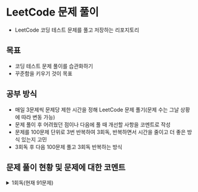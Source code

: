 # LeetCode 문제 풀이
- LeetCode 코딩 테스트 문제를 풀고 저장하는 리포지토리
## 목표
- 코딩 테스트 문제 풀이를 습관화하기
- 꾸준함을 키우기 것이 목표
## 공부 방식
- 매일 3문제씩 문제당 제한 시간을 정해 LeetCode 문제 풀기(문제 수는 그날 상황에 따라 변동 가능)
- 문제 풀이 후 어려웠던 점이나 다음에 풀 때 개선할 사항을 코멘트로 작성
- 문제를 100문제 단위로 3번 반복하여 3회독, 반복하면서 시간을 줄이고 더 좋은 방식 있는지 고민
- 3회독 후 다음 100문제 풀고 3회독 반복하는 방식

## 문제 풀이 현황 및 문제에 대한 코멘트
<details>
<summary>1회독(현재 91문제)</summary>
<br>

| 문제	                                                    | 난이도 | 걸린시간  | 제한시간	|     날짜     | 코멘트                                                                            |
|:-------------------------------------------------------| :---: |:-----:| :---: |:----------:|:-------------------------------------------------------------------------------|
| 1. Two Sum                                             | easy |  17   | 25 | 2023/07/04 |                                                                                |
| 9. Palindrome Number                                   | easy |  17   | 25 | 2023/07/04 |                                                                                |
| 13. Roman to Integer                                   | easy | 시간초과  | 25 | 2023/07/04 |                                                                                |
| 14. Longest Common Prefix                              | easy |  10   | 25 | 2023/07/04 |                                                                                |
| 20. Valid Parentheses                                  | easy |  11   | 25 | 2023/07/04 |                                                                                |
| 21. Merge Two Sorted Lists                             | easy | 시간초과  | 25 | 2023/07/04 |                                                                                |
| 26. Remove Duplicates from Sorted Array                | easy |  17   | 25 | 2023/07/05 |                                                                                |
| 27. Remove Element                                     | easy |   7   | 25 | 2023/07/05 |                                                                                |
| 28. Find the Index of the First Occurrence in a String | easy |  16   | 25 | 2023/07/05 |                                                                                |
| 35. Search Insert Position                             | easy |  13   | 25 | 2023/07/05 | 이분 탐색 다시 보기                                                                    |
| 58. Length of Last Word                                | easy |  16   | 25 | 2023/07/05 |                                                                                |
| 66. Plus One                                           | easy | 시간초과  | 25 | 2023/07/06 | 큰 숫자에서 틀림                                                                      |
| 67. Add Binary                                         | easy |  10   | 25 | 2023/07/06 |                                                                                |
| 69. Sqrt(x)                                            | easy | 시간초과  | 25 | 2023/07/06 | 큰 숫자에서 overflow                                                                |
| 70. Climbing Stairs                                    | easy |   5   | 25 | 2023/07/06 |                                                                                |
| 83. Remove Duplicates from Sorted List                 | easy |   8   | 25 | 2023/07/06 |                                                                                |
| 88. Merge Sorted Array                                 | easy |  10   | 25 | 2023/07/07 |                                                                                |
| 94. Binary Tree Inorder Traversal                      | easy |  12   | 25 | 2023/07/07 | 재귀가 아닌 반복으로 해보기                                                                |
| 100. Same Tree                                         | easy |  11   | 25 | 2023/07/07 |                                                                                |
| 101. Symmetric Tree                                    | easy |  10   | 25 | 2023/07/07 |                                                                                |
| 104. Maximum Depth of Binary Tree                      | easy |   4   | 25 | 2023/07/07 |                                                                                |
| 108. Convert Sorted Array to Binary Search Tree        | easy | 시간초과  | 25 | 2023/07/08 | 해결 방법도 안떠오름, divide and conquer                                                |
| 118. Pascal's Triangle                                 | easy |   4   | 25 | 2023/07/08 |                                                                                |
| 119. Pascal's Triangle II                              | easy |   4   | 25 | 2023/07/08 |                                                                                |
| 121. Best Time to Buy and Sell Stock                   | easy | 시간초과  | 25 | 2023/07/08 | 해결 방법도 안떠오름                                                                    |
| 136. Single Number                                     | easy |  12   | 25 | 2023/07/08 | xor로 풀어보기                                                                      |
| 163. Missing Ranges                                    | easy |  22   | 25 | 2023/07/09 | 코드가 너무 긴 거 같음                                                                  |
| 169. Majority Element                                  | easy |   8   | 25 | 2023/07/09 | hashmap 말고 다른거로 O(1)처리해보기                                                      |
| 170. Two Sum III - Data structure design               | easy |  14   | 25 | 2023/07/09 | 조금 더 좋은 방법이 있을 거 같음 arrayList 쓰는거보다                                            |
| 217. Contains Duplicate                                | easy |   8   | 25 | 2023/07/09 |                                                                                |
| 219. Contains Duplicate II                             | easy |  17   | 25 | 2023/07/09 |                                                                                |
| 228. Summary Ranges                                    | easy |  23   | 25 | 2023/07/10 |                                                                                |
| 243. Shortest Word Distance                            | easy |  13   | 25 | 2023/07/10 |                                                                                |
| 252. Meeting Rooms                                     | easy | 시간초과  | 25 | 2023/07/10 | 어떻게 풀지 감은 왔는데 시간 복잡도 때매 못함                                                     |
| 268. Missing Number                                    | easy |   9   | 25 | 2023/07/11 |                                                                                |
| 283. Move Zeroes                                       | easy |  17   | 25 | 2023/07/11 | 시간 줄이는 거 있는데 잘 모르겠음                                                            |
| 303.Range Sum Query - Immutable                        | easy |   4   | 25 | 2023/07/11 | 좀 더 시간 줄일 수 있음                                                                 |
| 346. Moving Average from Data Stream                   | easy | 시간초과  | 25 | 2023/07/11 | 문제 방법 다 생각했는데 시간 부족했음                                                          |
| 349. Intersection of Two Arrays                        | easy |   9   | 25 | 2023/07/12 |                                                                                |
| 350. Intersection of Two Arrays II                     | easy |   9   | 25 | 2023/07/12 | follow up 적용해서 해보기                                                             |
| 414. Third Maximum Number                              | easy |   9   | 25 | 2023/07/12 |                                                                                |
| 422. Valid Word Square                                 | easy | 시간초과  | 25 | 2023/07/12 | 문제 푸는 법은 알겠는게 손이 안써짐, 시간 다 지난 다음에 풀긴했는데 너무 어렵게 생각함                             |
| 448. Find All Numbers Disappeared in an Array          | easy |  13   | 25 | 2023/07/13 | 문제 자체는 쉬워서 풀었는데 folow up 생각하고 풀어보기                                             |
| 455. Assign Cookies                                    | easy |   9   | 25 | 2023/07/13 |                                                                                |
| 463. Island Perimeter                                  | easy |  20   | 25 | 2023/07/13 | 쉬운 문제를 bfs로 풀어버림…                                                              |
| 485. Max Consecutive Ones                              | easy | 시간초과  | 25 | 2023/07/13 | 쉬운 건데 어렵게 생각함                                                                  |
| 496. Next Greater Element I                            | easy |  22   | 25 | 2023/07/14 | follow up 못함                                                                   |
| 500. Keyboard Row                                      | easy |  18   | 25 | 2023/07/14 |                                                                                |
| 506. Relative Ranks                                    | easy |  24   | 25 | 2023/07/14 | 처음에 푼건 코드가 너무 더러움                                                              |
| 561. Array Partition                                   | easy |   6   | 25 | 2023/07/15 |                                                                                |
| 566. Reshape the Matrix                                | easy |   9   | 25 | 2023/07/15 |                                                                                |
| 575. Distribute Candies                                | easy |   8   | 25 | 2023/07/15 | 캔티 종류 개수 카운팅하는거에서 시간과 메모리 많이 잡아 먹는듯                                            |
| 594. Longest Harmonious Subsequence                    | easy | 시간초과  | 25 | 2023/07/16 | 순서가 생각보다 중요하지 않음                                                               |
| 598. Range Addition II                                 | easy |   8   | 25 | 2023/07/16 |                                                                                |
| 599. Minimum Index Sum of Two Lists                    | easy |  17   | 25 | 2023/07/16 | Map 이용해서 풀었는데 뭔가 마음에 안듦                                                        |
| 604. Design Compressed String Iterator                 | easy | 시간초과  | 25 | 2023/07/17 | 연산자 하나 잘못 써서 시간 내에 못푼거였음…                                                      |
| 605. Can Place Flowers                                 | easy |  23   | 25 | 2023/07/17 | 코드 진짜 더럽게 짬, 제출시 테스트도 많이 틀림                                                    |
| 628. Maximum Product of Three Numbers                  | easy | 시간초과  | 25 | 2023/07/17 | 쉬운 문제인데 너무 어렵게 풀려고 해서 시간초과                                                     |
| 643. Maximum Average Subarray I                        | easy |  19   | 25 | 2023/07/18 |                                                                                |
| 645. Set Mismatch                                      | easy |  11   | 25 | 2023/07/18 |                                                                                |
| 661. Image Smoother                                    | easy | 시간초과  | 25 | 2023/07/18 | 시간 초과 이후에 풀음                                                                   |
| 674. Longest Continuous Increasing Subsequence         | easy | 08:50 | 25:00| 2023/07/19 |                                                                                |
| 682. Baseball Game                                     | easy | 12:41 | 25:00 | 2023/07/19 |                                                                                |
| 697. Degree of an Array                                | easy | 시간초과  | 25:00 | 2023/07/19 | 코드 짜다 시간 다감, 코드 짜도 틀렸을 듯                                                       |
| 717. 1-bit and 2-bit Characters                        | easy | 시간초과  | 25:00 | 2023/07/20 | 문제 이해를 잘못해서 30분동안 뭔소리인지 이해를 못함, 이해하고 나서 3분만에 풀음…                               |
| 724. Find Pivot Index                                  | easy | 11:00 | 25:00 | 2023/07/20 |                                                                                |
| 733. Flood Fill                                        | easy | 13:00 | 25:00 | 2023/07/20 |                                                                                |
| 734. Sentence Similarity                               | easy | 시간초과  | 25:00 | 2023/07/21 | 제출하면 테스트 코드 계속 막힘                                                              |
| 744. Find Smallest Letter Greater Than Target          | easy | 05:29 | 25:00 | 2023/07/21 | O(N)으로 말고 더 줄여보기                                                               |
| 746. Min Cost Climbing Stairs                          | easy | 09:53 | 25:00 | 2023/07/21 |                                                                                |
| 747. Largest Number At Least Twice of Others           | easy | 13:58 | 25:00 | 2023/07/22 |                                                                                |
| 748. Shortest Completing Word                          | easy | 24:26 | 25:00 | 2023/07/22 | 코드가 좀 더럽다, 테스트 케이스를 좀 잘 보자                                                     |
| 760. Find Anagram Mappings                             | easy | 08:06 | 25:00 | 2023/07/22 |                                                                                |
| 766. Toeplitz Matrix                                   | easy | 19:37 | 25:00 | 2023/07/23 | 다 풀고 코드 작성할 때 순서 헷갈림, 코드 길이를 더 줄일 수 있으니 다음 번에는 좀 더 코드를 줄여보기                    |
| 704. Binary Search                                     | easy | 03:05 | 25:00 | 2023/07/23 |                                                                                |
| 705. Design HashSet                                    | easy | 11:28 | 25:00 | 2023/07/23 | 그냥 Map 가져다가 쓰면 끝나는데, Map을 간단하게 구현해도 괜찮을듯                                       |
| 706. Design HashMap                                    | easy | 04:48 | 25:00 | 2023/07/24 | 그냥 Object 배열 만들지 않고 Node 배열로 만드는 방식도 괜찮을듯, 아니면 진짜로 해시 충돌시 체이닝까지 구현하는 것도 좋을 거 같음 |
| 804. Unique Morse Code Words                           | easy | 10:05 | 25:00 | 2023/07/24 |                                                                                |
| 806. Number of Lines To Write String                   | easy | 09:32 | 25:00 | 2023/07/24 | 문제는 쉬움, 코드 길이를 줄일 수 있을 듯?                                                      |
| 812. Largest Triangle Area                             | easy | 시간초과 | 25:00 | 2023/07/25 | 어떤 유형의 문제인지는 알았는데 풀이 과정 생각하다가 시간이 다 지나감, 수학 공식 이용해야 함                          |
| 821. Shortest Distance to a Character                  | easy | 19:59 | 25:00 | 2023/07/25 | 방법이 생각 안나서 bfs로 풀음, 더 쉬운 방법이 존재하니 다음에 풀 때는 좀 더 생각해보기                           |
| 832. Flipping an Image                                 | easy | 13:13 | 25:00 | 2023/07/25 |                                                                                |
| 860. Lemonade Change                                   | easy | 24:35 | 25:00 | 2023/07/26 | 쉽게 풀 수 있는데 풀이가 막상 생각이 안남. 너무 어렵게 풀었고 시간도 좀 안좋게 나옴                              |
| 867. Transpose Matrix                                  | easy | 05:09 | 25:00 | 2023/07/26 |                                                                                |
| 883. Projection Area of 3D Shapes                      | easy | 19:47 | 25:00 | 2023/07/26 | 문제 이해하는데 시간이 오래 걸림, 문제 푸는 시간은 거의 안걸림                                           |
| 888. Fair Candy Swap                                   | easy | 시간초과 | 25:00 | 2023/07/27 | o(n^2)을 해서 시간초과 뜸, O(n)으로 끝내야 하는 풀이 사용해야 함                                     |
| 892. Surface Area of 3D Shapes                         | easy | 시간초과 | 25:00 | 2023/07/27 | 문제 이해를 못함, 문제 이해하면 풀 수 있는 문제였음                                                 |
| 896. Monotonic Array                                   | easy | 14:15 | 25:00 | 2023/07/27 | 시간복잡도는 똑같은데 코드를 좀 더 줄일 수 있을 듯                                                  |
| 905. Sort Array By Parity                              | easy | 07:51 | 25:00 | 2023/07/28 | 시간 복잡도를 O(N^2)에서 O(N)으로 줄여야 함, 내가 푼 풀이는 삽입정렬로 풀어서 O(N^2)으로 풀어서 너무 오래 걸림        |
| 908. Smallest Range I                                  | easy | 20:37 | 25:00 | 2023/07/28 | 쉬운 문제인데 글을 잘못 이해하고 코드 짜서 오래걸림, 글을 제대로 이해하면 코드 짜는데 3분도 안걸리는 문제임… 글좀 제대로 읽자……    |
| 914. X of a Kind in a Deck of Cards                    | easy | 시간초과 | 25:00 | 2023/07/28 | 문제 설명이 너무 부실함. GCD로 풀라는데 이해가 안가서 Editorial 보고 Brute Force 방식으로 풀어봄             |


</details>
